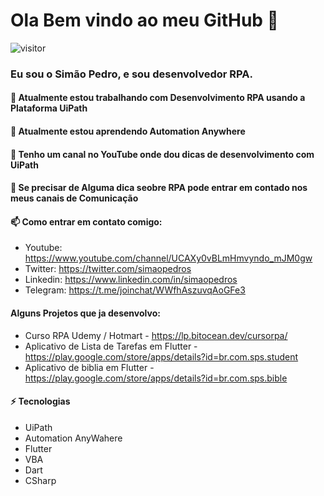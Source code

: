 # Ola Bem vindo ao meu GitHub 👋

 ![visitor](https://visitor-badge.glitch.me/badge?page_id=simaopedros)
 
### Eu sou o Simão Pedro, e sou desenvolvedor RPA.

#### 🔭 Atualmente estou trabalhando com Desenvolvimento RPA usando a Plataforma UiPath
#### 🌱 Atualmente estou aprendendo Automation Anywhere
#### 👯 Tenho um canal no YouTube onde dou dicas de desenvolvimento com UiPath
#### 💬 Se precisar de Alguma dica seobre RPA pode entrar em contado nos meus canais de Comunicação
#### 📫 Como entrar em contato comigo: 

-  Youtube:  https://www.youtube.com/channel/UCAXy0vBLmHmvyndo_mJM0gw
-  Twitter:  https://twitter.com/simaopedros
-  Linkedin: https://www.linkedin.com/in/simaopedros
-  Telegram: https://t.me/joinchat/WWfhAszuvqAoGFe3

#### Alguns Projetos que ja desenvolvo: 

- Curso RPA Udemy / Hotmart - https://lp.bitocean.dev/cursorpa/
- Aplicativo de Lista de Tarefas em Flutter - https://play.google.com/store/apps/details?id=br.com.sps.student
- Aplicativo de biblia em Flutter - https://play.google.com/store/apps/details?id=br.com.sps.bible

#### ⚡ Tecnologias

- UiPath
- Automation AnyWahere
- Flutter
- VBA
- Dart
- CSharp
